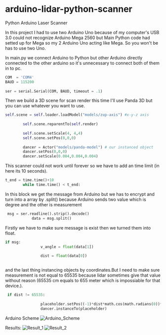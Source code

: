 # arduino-lidar-python-scanner
Python Arduino Laser Scanner

In this project I had to use two Arduino Uno because of my computer's USB 3.0 could not recognize Arduino Mega 2560 but Main Python code had setted up for Mega so my 2 Arduino Uno acting like Mega.
So you won't be has to use two Uno.

In main.py we connect Arduino to Python but other Arduino directly connected to the other arduino so it's unnecessary to connect both of them in to pc.

```py
COM  = 'COM4'
BAUD = 115200
    
ser = serial.Serial(COM, BAUD, timeout = .1)
```


Then we build a 3D scene for scan render this time I'll use Panda 3D but you can use whatever you want to use.
```py
self.scene = self.loader.loadModel("models/zup-axis") #x-y-z axis
   
        self.scene.reparentTo(self.render)
        
        self.scene.setScale(4, 4,4)
        self.scene.setPos(0,0,0)
        
        dancer = Actor("models/panda-model") # our instanced object
        dancer.setPos(0,0,0)
        dancer.setScale(0.004,0.004,0.004)
```        

This scanner could not work until forever so we have to add an time limit (in here its 10 seconds).

```py
t_end = time.time()+10   
        while time.time() < t_end:
``` 
In this block we get the message from Arduino but we has to encrypt and turn into a array by .split() because Arduino sends two value which is degree and the other is measurement


```py
 msg = ser.readline().strip().decode()     
            data = msg.split()
``` 
Firstly we have to make sure message is exist then we turned them into float.
```py
if msg:            
                v_angle = float(data[1])              
            
                dist = float(data[0])
                
```                

and the last thing instancing objects by coordinates.But I need to make sure measurement is not equal to 65535 because lidar sometimes give that value without reason (65535 cm equals to 655 meter which is impossiable for that device.).
```py 
 if dist != 65535:
                
                placeholder.setPos((-1)*dist*math.cos(math.radians(0))*math.cos(math.radians(v_angle)), dist*math.cos(math.radians(0))*math.sin(math.radians(v_angle)),0)
                dancer.instanceTo(placeholder)
```                  
Arduino Scheme
![Arduino_Scheme](https://i.imgur.com/2II52DF.jpg)


Results:
![Result_1](https://i.imgur.com/2II52DF.jpg)
![Result_2](https://i.imgur.com/tHwkaIq.jpg)

